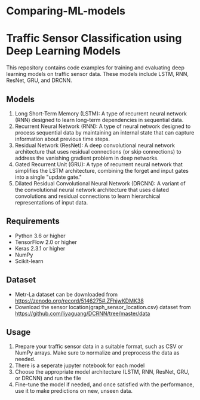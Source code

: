 # Comparing-ML-models

# Traffic Sensor Classification using Deep Learning Models

This repository contains code examples for training and evaluating deep learning models on traffic sensor data. These models include LSTM, RNN, ResNet, GRU, and DRCNN.

## Models

1. Long Short-Term Memory (LSTM): A type of recurrent neural network (RNN) designed to learn long-term dependencies in sequential data.
2. Recurrent Neural Network (RNN): A type of neural network designed to process sequential data by maintaining an internal state that can capture information about previous time steps.
3. Residual Network (ResNet): A deep convolutional neural network architecture that uses residual connections (or skip connections) to address the vanishing gradient problem in deep networks.
4. Gated Recurrent Unit (GRU): A type of recurrent neural network that simplifies the LSTM architecture, combining the forget and input gates into a single "update gate."
5. Dilated Residual Convolutional Neural Network (DRCNN): A variant of the convolutional neural network architecture that uses dilated convolutions and residual connections to learn hierarchical representations of input data.

## Requirements

- Python 3.6 or higher
- TensorFlow 2.0 or higher
- Keras 2.3.1 or higher
- NumPy
- Scikit-learn

## Dataset

- Metr-La dataset can be downloaded from https://zenodo.org/record/5146275#.ZFhjwKDMK38 
- Download the sensor location(graph_sensor_location.csv) dataset from https://github.com/liyaguang/DCRNN/tree/master/data

## Usage


1. Prepare your traffic sensor data in a suitable format, such as CSV or NumPy arrays. Make sure to normalize and preprocess the data as needed.
2. There is a seperate jupyter notebook for each model
3. Choose the appropriate model architecture (LSTM, RNN, ResNet, GRU, or DRCNN) and run the file
4. Fine-tune the model if needed, and once satisfied with the performance, use it to make predictions on new, unseen data.


